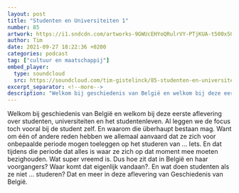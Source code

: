 ```yaml
---
layout: post
title: "Studenten en Universiteiten 1"
number: 85
artwork: https://i1.sndcdn.com/artworks-9GWUcEHYoQRulrVY-PTjKUA-t500x500.jpg
author: Tim
date: 2021-09-27 18:22:36 +0200
categories: podcast
tag: ["cultuur en maatschappij"]
embed_player:
  type: soundcloud
  src: https://soundcloud.com/tim-gistelinck/85-studenten-en-universiteiten-1
excerpt_separator: <!--more-->
description: "Welkom bij geschiedenis van België en welkom bij deze eerste aflevering over studenten, universiteiten en het studentenleven."
---
```

Welkom bij geschiedenis van België en welkom bij deze eerste aflevering over studenten, universiteiten en het studentenleven. Al leggen we de focus toch vooral bij de student zelf. En waarom die überhaupt bestaan mag. Want om één of andere reden hebben we allemaal aanvaard dat ze zich voor onbepaalde periode mogen toeleggen op het studeren van … Iets. En dat tijdens die periode dat alles is waar ze zich op dat moment mee moeten bezighouden. Wat super vreemd is. Dus hoe zit dat in België en haar voorgangers? Waar komt dat eigenlijk vandaan?. En wat doen studenten als ze niet … studeren? Dat en meer in deze aflevering van Geschiedenis van België.